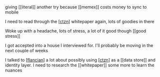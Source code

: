 giving [[literal]] another try because [[memex]] costs money to sync to mobile

I need to read through the [[ctzn]] whitepaper again, lots of goodies in there

Woke up with a headache, lots of stress, a lot of it good though [[good stress]]

I got accepted into a house I interviewed for. I'll probably be moving in the next couple of weeks

I talked to [[flancian]] a lot about possibly using [[ctzn]] as a [[data store]] and identity layer. I need to research the [[whitepaper]] some more to learn the nuances

[//begin]: # "Autogenerated link references for markdown compatibility"
[ctzn]: ctzn.md "ctzn"
[flancian]: flancian.md "flancian"
[ctzn]: ctzn.md "ctzn"
[//end]: # "Autogenerated link references"

